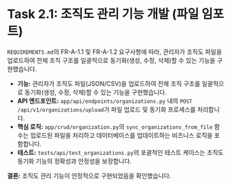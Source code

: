 # Task 2.1: 조직도 관리 기능 개발 (파일 임포트)

`REQUIREMENTS.md`의 FR-A-1.1 및 FR-A-1.2 요구사항에 따라, 관리자가 조직도 파일을 업로드하여 전체 조직 구조를 일괄적으로 동기화(생성, 수정, 삭제)할 수 있는 기능을 구현했습니다.

-   **기능:** 관리자가 조직도 파일(JSON/CSV)을 업로드하여 전체 조직 구조를 일괄적으로 동기화(생성, 수정, 삭제)할 수 있는 기능을 구현했습니다.
-   **API 엔드포인트:** `app/api/endpoints/organizations.py` 내의 `POST /api/v1/organizations/upload`가 파일 업로드 및 동기화 프로세스를 처리합니다.
-   **핵심 로직:** `app/crud/organization.py`의 `sync_organizations_from_file` 함수는 업로드된 파일을 처리하고 데이터베이스를 업데이트하는 비즈니스 로직을 포함합니다.
-   **테스트:** `tests/api/test_organizations.py`의 포괄적인 테스트 케이스는 조직도 동기화 기능의 정확성과 안정성을 보장합니다.

**결론:** 조직도 관리 기능이 안정적으로 구현되었음을 확인했습니다.